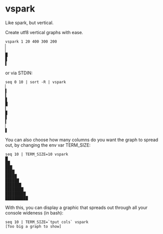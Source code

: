 vspark
======

Like spark, but vertical.

Create utf8 vertical graphs with ease.

    vspark 1 20 400 300 200
    ▏
    ▏
    █
    ▊
    ▌

or via STDIN:

    seq 0 10 | sort -R | vspark
    ▏
    ▌
    ▍
    ▊
    █
    ▎
    ▉
    ▋
    ▍
    ▏
    ▋

You can also choose how many columns do you want the graph to spread out, by changing the env var TERM\_SIZE:

    seq 10 | TERM_SIZE=10 vspark
    █▏
    ██▏
    ███▏
    ████▏
    █████▏
    ██████▏
    ███████▏
    ████████▏
    █████████▏
    ██████████▏

With this, you can display a graphic that spreads out through all your console wideness (in bash):

    seq 10 | TERM_SIZE=`tput cols` vspark
    [Too big a graph to show]
